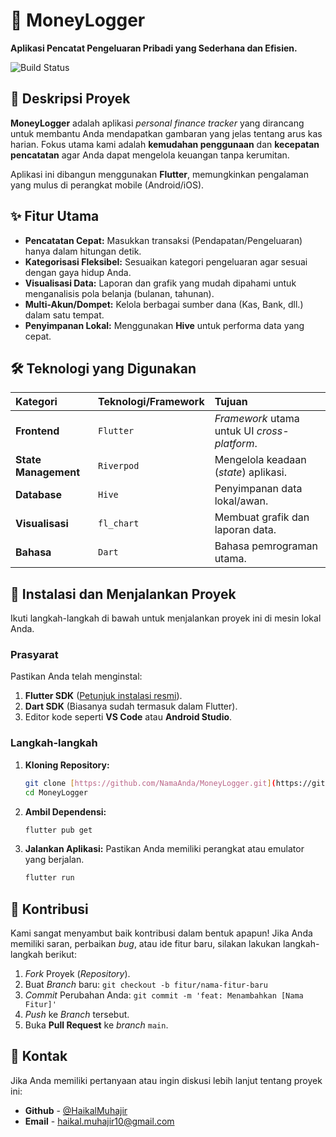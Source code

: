 # 💸 MoneyLogger

**Aplikasi Pencatat Pengeluaran Pribadi yang Sederhana dan Efisien.**

![Build Status](https://img.shields.io/badge/Status-In%20Development-orange.svg)

## 📝 Deskripsi Proyek

**MoneyLogger** adalah aplikasi *personal finance tracker* yang dirancang untuk membantu Anda mendapatkan gambaran yang jelas tentang arus kas harian. Fokus utama kami adalah **kemudahan penggunaan** dan **kecepatan pencatatan** agar Anda dapat mengelola keuangan tanpa kerumitan.

Aplikasi ini dibangun menggunakan **Flutter**, memungkinkan pengalaman yang mulus di perangkat mobile (Android/iOS).

## ✨ Fitur Utama

* **Pencatatan Cepat:** Masukkan transaksi (Pendapatan/Pengeluaran) hanya dalam hitungan detik.
* **Kategorisasi Fleksibel:** Sesuaikan kategori pengeluaran agar sesuai dengan gaya hidup Anda.
* **Visualisasi Data:** Laporan dan grafik yang mudah dipahami untuk menganalisis pola belanja (bulanan, tahunan).
* **Multi-Akun/Dompet:** Kelola berbagai sumber dana (Kas, Bank, dll.) dalam satu tempat.
* **Penyimpanan Lokal:** Menggunakan **Hive** untuk performa data yang cepat.

## 🛠️ Teknologi yang Digunakan

| Kategori | Teknologi/Framework | Tujuan |
| :--- | :--- | :--- |
| **Frontend** | `Flutter` | *Framework* utama untuk UI *cross-platform*. |
| **State Management** | `Riverpod` | Mengelola keadaan (*state*) aplikasi. |
| **Database** | `Hive` | Penyimpanan data lokal/awan. |
| **Visualisasi** | `fl_chart` | Membuat grafik dan laporan data. |
| **Bahasa** | `Dart` | Bahasa pemrograman utama. |

## 🚀 Instalasi dan Menjalankan Proyek

Ikuti langkah-langkah di bawah untuk menjalankan proyek ini di mesin lokal Anda.

### Prasyarat

Pastikan Anda telah menginstal:

1.  **Flutter SDK** ([Petunjuk instalasi resmi](https://docs.flutter.dev/get-started/install)).
2.  **Dart SDK** (Biasanya sudah termasuk dalam Flutter).
3.  Editor kode seperti **VS Code** atau **Android Studio**.

### Langkah-langkah

1.  **Kloning Repository:**
    ```bash
    git clone [https://github.com/NamaAnda/MoneyLogger.git](https://github.com/NamaAnda/MoneyLogger.git)
    cd MoneyLogger
    ```

2.  **Ambil Dependensi:**
    ```bash
    flutter pub get
    ```

3.  **Jalankan Aplikasi:**
    Pastikan Anda memiliki perangkat atau emulator yang berjalan.
    ```bash
    flutter run
    ```

## 🤝 Kontribusi

Kami sangat menyambut baik kontribusi dalam bentuk apapun! Jika Anda memiliki saran, perbaikan *bug*, atau ide fitur baru, silakan lakukan langkah-langkah berikut:

1.  *Fork* Proyek (*Repository*).
2.  Buat *Branch* baru: `git checkout -b fitur/nama-fitur-baru`
3.  *Commit* Perubahan Anda: `git commit -m 'feat: Menambahkan [Nama Fitur]'`
4.  *Push* ke *Branch* tersebut.
5.  Buka **Pull Request** ke *branch* `main`.

## 📧 Kontak

Jika Anda memiliki pertanyaan atau ingin diskusi lebih lanjut tentang proyek ini:

* **Github** - [@HaikalMuhajir](https://github.com/HaikalMuhajir)
* **Email** - haikal.muhajir10@gmail.com